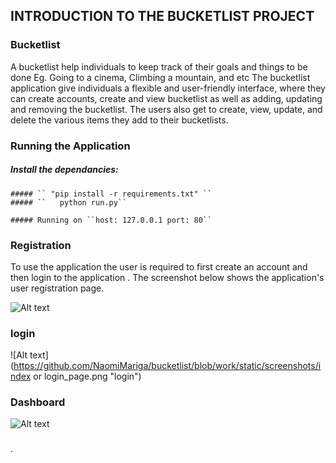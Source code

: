 

## INTRODUCTION TO THE BUCKETLIST PROJECT

### Bucketlist 

A bucketlist help individuals to keep track of their goals and things to be done Eg. Going to a cinema, Climbing a mountain, and etc
The bucketlist application give individuals a flexible and user-friendly interface, where they can create accounts, create and view 
bucketlist as well as adding, updating and removing the bucketlist. The users also get to create, view, update, and delete the various 
items they add to their bucketlists.

### Running the Application

  ##### Install the dependancies:
	##### `` "pip install -r requirements.txt" ``
	##### ``   python run.py``
	
	##### Running on ``host: 127.0.0.1 port: 80``

### Registration
To use the application the user is required to first create an account and then login to the application . The screenshot below shows the application's user registration page.

![Alt text](https://github.com/NaomiMariga/bucketlist/blob/work/static/screenshots/Account_Registration.png "registration")

### login 
![Alt text](https://github.com/NaomiMariga/bucketlist/blob/work/static/screenshots/index or login_page.png "login")
### Dashboard
![Alt text](https://github.com/NaomiMariga/bucketlist/blob/work/static/screenshots/creating_bucketlist.png "bucketlist dashboard")
###
.
